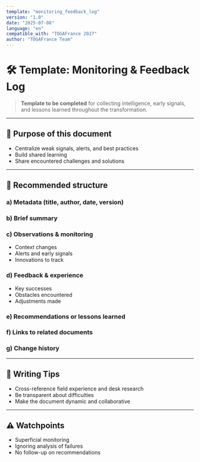 ```yaml
---
template: "monitoring_feedback_log"
version: "1.0"
date: "2025-07-08"
language: "en"
compatible_with: "TOGAFrance 2027"
author: "TOGAFrance Team"
---
```


# 🛠️ Template: Monitoring & Feedback Log

> **Template to be completed** for collecting intelligence, early signals, and lessons learned throughout the transformation.

---

## 🎯 Purpose of this document

- Centralize weak signals, alerts, and best practices  
- Build shared learning  
- Share encountered challenges and solutions

---

## 🔹 Recommended structure

### a) Metadata (title, author, date, version)

### b) Brief summary

### c) Observations & monitoring

- Context changes  
- Alerts and early signals  
- Innovations to track

### d) Feedback & experience

- Key successes  
- Obstacles encountered  
- Adjustments made

### e) Recommendations or lessons learned

### f) Links to related documents

### g) Change history

---

## 🧠 Writing Tips

- Cross-reference field experience and desk research  
- Be transparent about difficulties  
- Make the document dynamic and collaborative

---

## ⚠️ Watchpoints

- Superficial monitoring  
- Ignoring analysis of failures  
- No follow-up on recommendations
